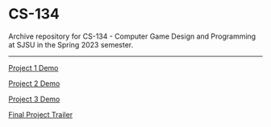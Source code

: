 # CS-134

Archive repository for CS-134 - Computer Game Design and Programming at SJSU in the Spring 2023 semester.

---

[Project 1 Demo](https://www.youtube.com/watch?v=QrLeWIOneQA)

[Project 2 Demo](https://www.youtube.com/watch?v=ETus_5rleOU)

[Project 3 Demo](https://www.youtube.com/watch?v=e_rAVhuLjZ0)

[Final Project Trailer](https://www.youtube.com/watch?v=7o3fLLFuY3U)
